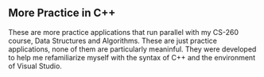 <h2>More Practice in C++</h2>

These are more practice applications that run parallel with my CS-260 course, Data Structures and Algorithms. These are just practice applications, none of them are particularly meaninful. They were developed to help me refamiliarize myself with the syntax of C++ and the environment of Visual Studio.
